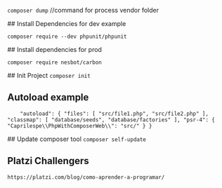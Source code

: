 `composer dump` //command for process vendor folder

## Install Dependencies for dev example

`composer require --dev phpunit/phpunit`

## Install dependencies for prod

`composer require nesbot/carbon`

## Init Project
`composer init`

## Autoload example

`    "autoload": {
         "files": [
             "src/file1.php",
             "src/file2.php"
         ],
         "classmap": [
             "database/seeds",
             "database/factories"
         ],
        "psr-4": {
            "Caprilespe\\PhpWithComposerWeb\\": "src/"
        }
    }`

## Update composer tool
`composer self-update`

## Platzi Challengers
`https://platzi.com/blog/como-aprender-a-programar/`